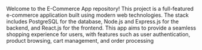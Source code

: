 Welcome to the E-Commerce App repository! This project is a full-featured e-commerce application built using modern web technologies. The stack includes PostgreSQL for the database, Node.js and Express.js for the backend, and React.js for the frontend. This app aims to provide a seamless shopping experience for users, with features such as user authentication, product browsing, cart management, and order processing
